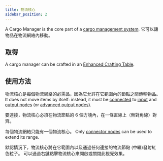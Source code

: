 ```yaml
---
title: 物流核心
sidebar_position: 2
---
```


A Cargo Manager is the core part of a [cargo management system](Cargo-Management.md). 它可以讓物品在物流網絡內移動。

## 取得

A cargo manager can be crafted in an [Enhanced Crafting Table](../Basic-Machines/Enhanced-Crafting-Table.md).

## 使用方法

物流核心是每個物流網絡的必需品，因為它允許在它範圍內的節點之間傳輸物品。 It does not move items by itself: instead, it must be [connected](Connector-Node.md) to [input](Input-Node.md) and [output nodes](Output-Node.md) (or [advanced output nodes](Advanced-Output-Node.md)).

要連接，物流核心必須在物流節點的 6 個方塊內，在一條直線上（無對角線）對齊。

每個物流網絡只能有一個物流核心。 Only [connector nodes](Connector-Node.md) can be used to extend its range.

默認情況下，物流核心將在它範圍內以及通過任何連接的物流節點 (中繼)發射紅色粒子。 可以通過右鍵點擊物流核心來開啟或關閉此視覺效果。
